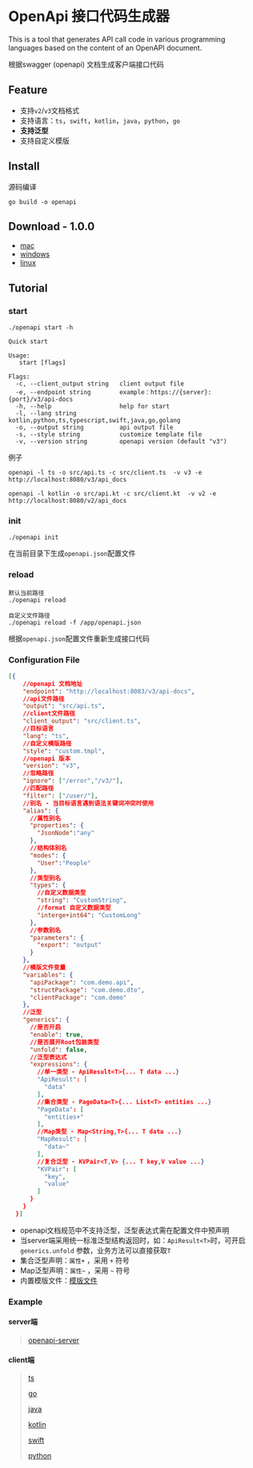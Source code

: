 # OpenApi 接口代码生成器 

This is a tool that generates API call code in various programming languages based on the content of an OpenAPI document.

根据swagger (openapi) 文档生成客户端接口代码

## Feature

- 支持`v2`/`v3`文档格式
- 支持语言：`ts`，`swift`，`kotlin`，`java`，`python`，`go`
- **支持泛型**
- 支持自定义模版

## Install 

源码编译

```
go build -o openapi
```

## Download - 1.0.0

- [mac](https://github.com/otk-final/openapi-codegen/releases/download/1.0.0/openapi_darwin.zip)
- [windows](https://github.com/otk-final/openapi-codegen/releases/download/1.0.0/openapi_windows.zip)
- [linux](https://github.com/otk-final/openapi-codegen/releases/download/1.0.0/openapi_linux.zip)

## Tutorial

### start

```shell
./openapi start -h

Quick start

Usage:
   start [flags]

Flags:
  -c, --client_output string   client output file
  -e, --endpoint string        example：https://{server}:{port}/v3/api-docs
  -h, --help                   help for start
  -l, --lang string            kotlin,python,ts,typescript,swift,java,go,golang
  -o, --output string          api output file
  -s, --style string           customize template file
  -v, --version string         openapi version (default "v3")

```

例子

```shell
openapi -l ts -o src/api.ts -c src/client.ts  -v v3 -e http://localhost:8080/v3/api_docs
```

```
openapi -l kotlin -o src/api.kt -c src/client.kt  -v v2 -e http://localhost:8080/v2/api_docs
```



### init

```shell
./openapi init
```

在当前目录下生成`openapi.json`配置文件

### reload

```shell
默认当前路径
./openapi reload

自定义文件路径
./openapi reload -f /app/openapi.json
```

根据`openapi.json`配置文件重新生成接口代码

### Configuration File

```json
[{
    //openapi 文档地址
    "endpoint": "http://localhost:8083/v3/api-docs",
    //api文件路径
    "output": "src/api.ts",
    //client文件路径
    "client_output": "src/client.ts",
    //目标语言
    "lang": "ts",
    //自定义模版路径
    "style": "custom.tmpl",
    //openapi 版本
    "version": "v3",
    //忽略路径
    "ignore": ["/error","/v3/"],
    //匹配路径
    "filter": ["/user/"],
    //别名 - 当目标语言遇到语法关键词冲突时使用
    "alias": {
      //属性别名
      "properties": {
        "JsonNode":"any"
      },
      //结构体别名
      "modes": {
        "User":"People"
      },
      //类型别名
      "types": {
        //自定义数据类型
        "string": "CustomString",
        //format 自定义数据类型
       	"interge+int64": "CustomLong" 
      },
      //参数别名
      "parameters": {
        "export": "output"
      }
    },
    //模版文件变量
    "variables": {
      "apiPackage": "com.demo.api",
      "structPackage": "com.demo.dto",
      "clientPackage": "com.demo"
    },
    //泛型
    "generics": {
      //是否开启
      "enable": true,
      //是否展开Root包装类型
      "unfold": false,
      //泛型表达式
      "expressions": {
        //单一类型 - ApiResult<T>{... T data ...}
        "ApiResult": [
          "data"
        ],
        //集合类型 - PageData<T>{... List<T> entities ...}
        "PageData": [
          "entities+"
        ],
        //Map类型 - Map<String,T>{... T data ...}
        "MapResult": [
          "data~"
        ],
        //复合泛型 - KVPair<T,V> {... T key,V value ...}
        "KVPair": [
          "key",
          "value"
        ]
      }
    }
  }]
```

- openapi文档规范中不支持泛型，泛型表达式需在配置文件中预声明
- 当server端采用统一标准泛型结构返回时，如：`ApiResult<T>`时，可开启`generics.unfold`  参数，业务方法可以直接获取`T`
- 集合泛型声明：`属性+` ，采用 `+` 符号
- Map泛型声明：`属性~` ，采用 `~`  符号
- 内置模版文件：[模版文件](https://github.com/otk-final/openapi-codegen/tree/master/tmpl)

### Example

#### server端

> [openapi-server](https://github.com/otk-final/openapi-server)

#### client端

> [ts](https://github.com/otk-final/openapi-codegen/tree/master/example/ts)
>
> [go](https://github.com/otk-final/openapi-codegen/tree/master/example/golang)
>
> [java](https://github.com/otk-final/openapi-codegen/tree/master/example/java)
>
> [kotlin](https://github.com/otk-final/openapi-codegen/tree/master/example/kotlin)
>
> [swift](https://github.com/otk-final/openapi-codegen/tree/master/example/swift)
>
> [python](https://github.com/otk-final/openapi-codegen/tree/master/example/python)